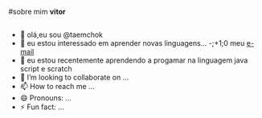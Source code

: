 #sobre mim **vitor**
## 
- 👋 olá,eu sou @taemchok
- 👀 eu estou interessado em aprender novas linguagens...
-;+1;0 meu [e-mail](victor.silva.santos02@escola.pr.gov.br)
-  🌱 eu estou recentemente aprendendo a progamar na linguagem java script e scratch
- 💞️ I’m looking to collaborate on ...
- 📫 How to reach me ...
- 😄 Pronouns: ...
- ⚡ Fun fact: ...

<!---
taemchok/taemchok is a ✨ special ✨ repository because its `README.md` (this file) appears on your GitHub profile.
You can click the Preview link to take a look at your changes.
--->
